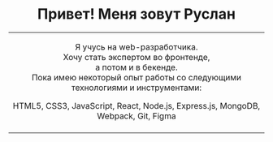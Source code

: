 <h1 align="center"> Привет! Меня зовут Руслан</h1>

<table align="center" width="100%" height="300">
  <tr>
    <td width="68%">
      <p align="center">
Я учусь на web-разработчика.<br>
Хочу стать экспертом во фронтенде,<br> а потом и в бекенде.<br>
Пока имею некоторый опыт работы со следующими технологиями и инструментами:
</p>
      <div align="center">     
        HTML5, CSS3, JavaScript, React, Node.js, Express.js, MongoDB, Webpack, Git, Figma
      </div>  
        <br/>
    </td>
 <tr>    
</table>  
